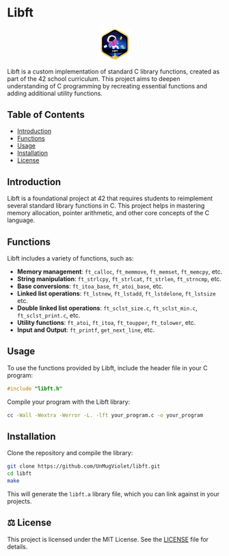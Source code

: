 # Libft

<p align="center">
	<img src="img/libftm.png" alt="Libft Badge" width="15%">
</p>

Libft is a custom implementation of standard C library functions, created as part of the 42 school curriculum. This project aims to deepen understanding of C programming by recreating essential functions and adding additional utility functions.
## Table of Contents

- [Introduction](#introduction)
- [Functions](#functions)
- [Usage](#usage)
- [Installation](#installation)
- [License](#license)

## Introduction

Libft is a foundational project at 42 that requires students to reimplement several standard library functions in C. This project helps in mastering memory allocation, pointer arithmetic, and other core concepts of the C language.

## Functions

Libft includes a variety of functions, such as:

- **Memory management**: `ft_calloc`, `ft_memmove`, `ft_memset`, `ft_memcpy`, etc.
- **String manipulation**: `ft_strlcpy`, `ft_strlcat`, `ft_strlen`, `ft_strncmp`, etc.
- **Base conversions**: `ft_itoa_base`, `ft_atoi_base`, etc.
- **Linked list operations**: `ft_lstnew`, `ft_lstadd`, `ft_lstdelone`, `ft_lstsize` etc.
- **Double linked list operations**: `ft_sclst_size.c`, `ft_sclst_min.c`, `ft_sclst_print.c`, etc. 
- **Utility functions**: `ft_atoi`, `ft_itoa`, `ft_toupper`, `ft_tolower`, etc.
- **Input and Output**: `ft_printf`, `get_next_line`, etc.

## Usage

To use the functions provided by Libft, include the header file in your C program:

```c
#include "libft.h"
```

Compile your program with the Libft library:

```sh
cc -Wall -Wextra -Werror -L. -lft your_program.c -o your_program
```

## Installation

Clone the repository and compile the library:

```sh
git clone https://github.com/UnMugViolet/libft.git
cd libft
make
```

This will generate the `libft.a` library file, which you can link against in your projects.

## ⚖️ License

This project is licensed under the MIT License. See the [LICENSE](LICENSE) file for details.

